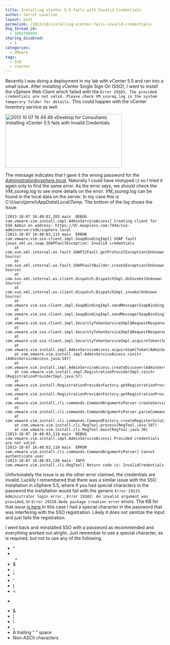 ```yaml
---
title: Installing vCenter 5.5 fails with Invalid Credentials
author: Jarret Lavallee
layout: post
permalink: /2013/10/installing-vcenter-fails-invalid-credentials/
dsq_thread_id:
  - 1893390984
sharing_disabled:
  - 1
categories:
  - VMware
tags:
  - SSO
  - vcenter
---
```

Recently I was doing a deployment in my lab with vCenter 5.5 and ran into a small issue. After installing vCenter Single Sign On (SSO), I went to install the vSphere Web Client which failed with the `Error 29103. The provided credentials are not valid. Please check VM_ssoreg.log in the system temporary folder for details.` This could happen with the vCenter Inventory service as well.

<a href="http://assets.virtuallyhyper.com/2013-10-2013-10-07-16_49_49-vDesktop-for-Consultants.png" onclick="javascript:_gaq.push(['_trackEvent','outbound-article','http://assets.virtuallyhyper.com/2013-10-2013-10-07-16_49_49-vDesktop-for-Consultants.png']);"><img src="http://assets.virtuallyhyper.com/2013-10-2013-10-07-16_49_49-vDesktop-for-Consultants.png" alt="2013 10 07 16 49 49 vDesktop for Consultants Installing vCenter 5.5 fails with Invalid Credentials" width="368" height="170" class="aligncenter size-full wp-image-9653" title="Installing vCenter 5.5 fails with Invalid Credentials" /></a>

The message indicates that I gave it the wrong password for the *Administrator@vsphere.local*. Naturally I could have mistyped i,t so I tried it again only to find the same error. As the error says, we should check the *VM_ssoreg.log* to see more details on the error. *VM_ssoreg.log* can be found in the local data on the server. In my case this is *C:\Users\jarret\AppData\Local\Temp*. The bottom of the log shows the issue.

    [2013-10-07 16:40:01,203 main  DEBUG com.vmware.vim.install.impl.AdminServiceAccess] Creating client for SSO Admin on address: https://VC.moopless.com:7444/sso-adminserver/sdk/vsphere.local
    [2013-10-07 16:40:03,115 main  ERROR com.vmware.vim.sso.client.impl.SoapBindingImpl] SOAP fault
    javax.xml.ws.soap.SOAPFaultException: Invalid credentials
        at com.sun.xml.internal.ws.fault.SOAP11Fault.getProtocolException(Unknown Source)
        at com.sun.xml.internal.ws.fault.SOAPFaultBuilder.createException(Unknown Source)
        at com.sun.xml.internal.ws.client.dispatch.DispatchImpl.doInvoke(Unknown Source)
        at com.sun.xml.internal.ws.client.dispatch.DispatchImpl.invoke(Unknown Source)
        at com.vmware.vim.sso.client.impl.SoapBindingImpl.sendMessage(SoapBindingImpl.java:130)
        at com.vmware.vim.sso.client.impl.SoapBindingImpl.sendMessage(SoapBindingImpl.java:81)
        at com.vmware.vim.sso.client.impl.SecurityTokenServiceImpl$RequestResponseProcessor.sendRequest(SecurityTokenServiceImpl.java:767)
        at com.vmware.vim.sso.client.impl.SecurityTokenServiceImpl$RequestResponseProcessor.executeRoundtrip(SecurityTokenServiceImpl.java:697)
        at com.vmware.vim.sso.client.impl.SecurityTokenServiceImpl.acquireToken(SecurityTokenServiceImpl.java:123)
        at com.vmware.vim.install.impl.AdminServiceAccess.acquireSamlToken(AdminServiceAccess.java:297)
        at com.vmware.vim.install.impl.AdminServiceAccess.<init>(AdminServiceAccess.java:187)
        at com.vmware.vim.install.impl.AdminServiceAccess.createDiscover(AdminServiceAccess.java:238)
        at com.vmware.vim.install.impl.RegistrationProviderImpl.<init>(RegistrationProviderImpl.java:57)
        at com.vmware.vim.install.RegistrationProviderFactory.getRegistrationProvider(RegistrationProviderFactory.java:143)
        at com.vmware.vim.install.RegistrationProviderFactory.getRegistrationProvider(RegistrationProviderFactory.java:60)
        at com.vmware.vim.install.cli.commands.CommandArgumentsParser.createServiceProvider(CommandArgumentsParser.java:241)
        at com.vmware.vim.install.cli.commands.CommandArgumentsParser.parseCommand(CommandArgumentsParser.java:101)
        at com.vmware.vim.install.cli.commands.CommandFactory.createRegisterSolutionCommand(CommandFactory.java:114)
        at com.vmware.vim.install.cli.RegTool.process(RegTool.java:107)
        at com.vmware.vim.install.cli.RegTool.main(RegTool.java:38)
    [2013-10-07 16:40:03,118 main  DEBUG com.vmware.vim.install.impl.AdminServiceAccess] Provided credentials are not valid.
    [2013-10-07 16:40:03,118 main  ERROR com.vmware.vim.install.cli.commands.CommandArgumentsParser] Cannot authenticate user
    [2013-10-07 16:40:03,120 main  INFO  com.vmware.vim.install.cli.RegTool] Return code is: InvalidCredentials
    

Unfortunately the issue is as the other error claimed, the credentials are invalid. Luckily I remembered that there was a similar issue with the SSO installation in vSphere 5.5, where if you had special characters in the password the installation would fail with the generic `Error 29133. Administrator login error.`, `Error 29102: An invalid argument was provided`, or `Error 29158.Node package creation error` errors. The KB for that issue <a href="http://kb.vmware.com/kb/2035820" onclick="javascript:_gaq.push(['_trackEvent','outbound-article','http://kb.vmware.com/kb/2035820']);">is here</a>.In this case I had a special character in the password that was interfering with the SSO registration. Likely it does not sanitize the input and just fails the registration.

I went back and reinstalled SSO with a password as recommended and everything worked out alright. Just remember to use a special character, as is required, but not to use any of the following.

*   ^
*   *
*   $
*   ;
*   &#8220;
*   &#8216;
*   )
*   <
*   >
*   &
*   |
*   \
*   _
*   A trailing &#8221; &#8221; space
*   Non-ASCII characters

<p class="wp-flattr-button">
  <a class="FlattrButton" style="display:none;" href="http://virtuallyhyper.com/2013/10/installing-vcenter-fails-invalid-credentials/" title=" Installing vCenter 5.5 fails with Invalid Credentials" rev="flattr;uid:virtuallyhyper;language:en_GB;category:text;tags:SSO,vcenter,blog;button:compact;">Recently I was doing a deployment in my lab with vCenter 5.5 and ran into a small issue. After installing vCenter Single Sign On (SSO), I went to install the...</a>
</p>